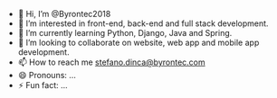 - 👋 Hi, I’m @Byrontec2018
- 👀 I’m interested in front-end, back-end and full stack development.
- 🌱 I’m currently learning Python, Django, Java and Spring.
- 💞️ I’m looking to collaborate on website, web app and mobile app development.
- 📫 How to reach me stefano.dinca@byrontec.com
- 😄 Pronouns: ...
- ⚡ Fun fact: ...

<!---
Byrontec2018/Byrontec2018 is a ✨ special ✨ repository because its `README.md` (this file) appears on your GitHub profile.
You can click the Preview link to take a look at your changes.
--->
